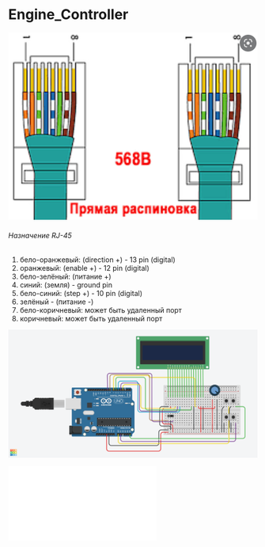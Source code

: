 # Engine_Controller

![Распиновка](RJ-45%20pins.bmp "Распиновка")
###### Назначение RJ-45
1. бело-оранжевый: (direction +) - 13 pin (digital)
2. оранжевый: (enable +) - 12 pin (digital)
3. бело-зелёный: (питание +)  
4. синий: (земля) - ground pin
5. бело-синий: (step +) - 10 pin (digital)
6. зелёный - (питание -)
7. бело-коричневый: может быть удаленный порт
8. коричневый: может быть удаленный порт

![Цепь](Wiring%20Components.png "Цепь")

![Схема](Wiring%20Components.pdf "Схема")